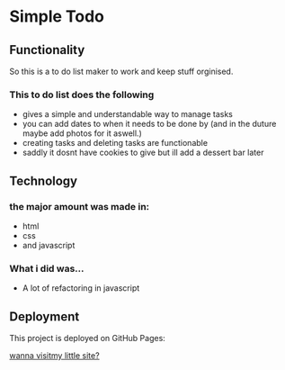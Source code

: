 # Simple Todo

## Functionality

So this is a to do list maker to work and keep stuff orginised.

### This to do list does the following

- gives a simple and understandable way to manage tasks
- you can add dates to when it needs to be done by (and in the duture maybe add photos for it aswell.)
- creating tasks and deleting tasks are functionable
- saddly it dosnt have cookies to give but ill add a dessert bar later

## Technology

### the major amount was made in:

- html
- css
- and javascript

### What i did was...

- A lot of refactoring in javascript

## Deployment

This project is deployed on GitHub Pages:

[wanna visitmy little site?](https://ajhat22.github.io/se_project_todo-app)
